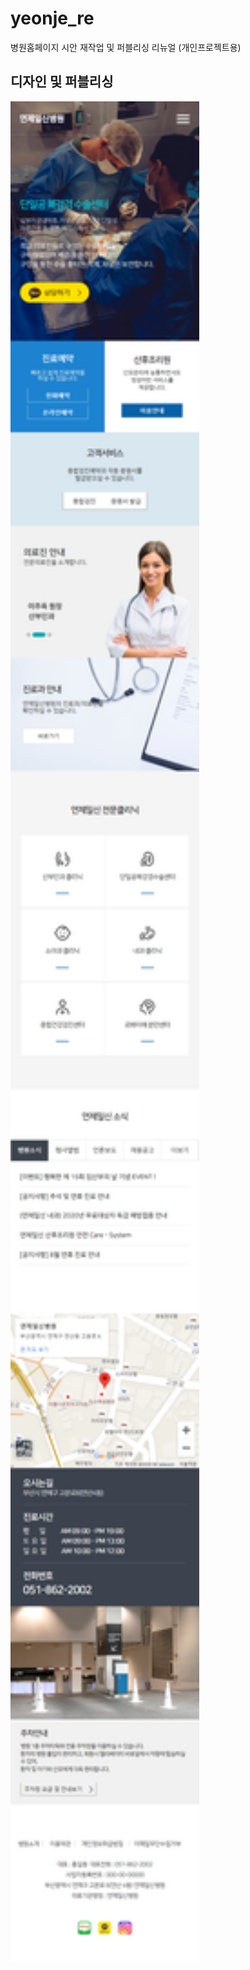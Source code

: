 # yeonje_re

병원홈페이지 시안 재작업 및 퍼블리싱 리뉴얼 (개인프로젝트용)

## 디자인 및 퍼블리싱

<img src="https://github.com/kimjihun-dev/yeonje_re/blob/main/mobile.png" width="60%">



